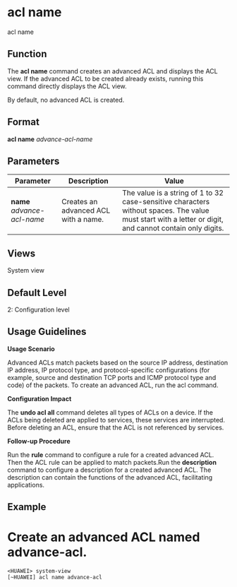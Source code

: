 acl name
========

acl name

Function
--------



The **acl name** command creates an advanced ACL and displays the ACL view. If the advanced ACL to be created already exists, running this command directly displays the ACL view.



By default, no advanced ACL is created.


Format
------

**acl name** *advance-acl-name*


Parameters
----------

| Parameter | Description | Value |
| --- | --- | --- |
| **name** *advance-acl-name* | Creates an advanced ACL with a name. | The value is a string of 1 to 32 case-sensitive characters without spaces. The value must start with a letter or digit, and cannot contain only digits. |



Views
-----

System view


Default Level
-------------

2: Configuration level


Usage Guidelines
----------------

**Usage Scenario**



Advanced ACLs match packets based on the source IP address, destination IP address, IP protocol type, and protocol-specific configurations (for example, source and destination TCP ports and ICMP protocol type and code) of the packets. To create an advanced ACL, run the acl command.



**Configuration Impact**



The **undo acl all** command deletes all types of ACLs on a device. If the ACLs being deleted are applied to services, these services are interrupted. Before deleting an ACL, ensure that the ACL is not referenced by services.



**Follow-up Procedure**



Run the **rule** command to configure a rule for a created advanced ACL. Then the ACL rule can be applied to match packets.Run the **description** command to configure a description for a created advanced ACL. The description can contain the functions of the advanced ACL, facilitating applications.




Example
-------

# Create an advanced ACL named advance-acl.
```
<HUAWEI> system-view
[~HUAWEI] acl name advance-acl

```